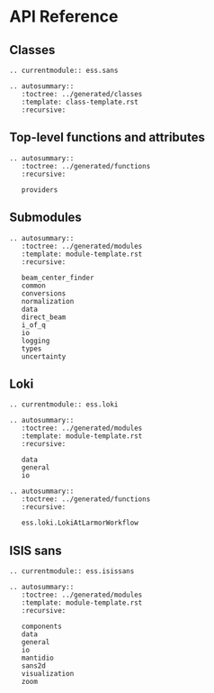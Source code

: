 # API Reference

## Classes

```{eval-rst}
.. currentmodule:: ess.sans

.. autosummary::
   :toctree: ../generated/classes
   :template: class-template.rst
   :recursive:
```

## Top-level functions and attributes

```{eval-rst}
.. autosummary::
   :toctree: ../generated/functions
   :recursive:

   providers
```

## Submodules

```{eval-rst}
.. autosummary::
   :toctree: ../generated/modules
   :template: module-template.rst
   :recursive:

   beam_center_finder
   common
   conversions
   normalization
   data
   direct_beam
   i_of_q
   io
   logging
   types
   uncertainty
```

## Loki

```{eval-rst}
.. currentmodule:: ess.loki

.. autosummary::
   :toctree: ../generated/modules
   :template: module-template.rst
   :recursive:

   data
   general
   io
```

```{eval-rst}
.. autosummary::
   :toctree: ../generated/functions
   :recursive:

   ess.loki.LokiAtLarmorWorkflow
```

## ISIS sans

```{eval-rst}
.. currentmodule:: ess.isissans

.. autosummary::
   :toctree: ../generated/modules
   :template: module-template.rst
   :recursive:

   components
   data
   general
   io
   mantidio
   sans2d
   visualization
   zoom
```
